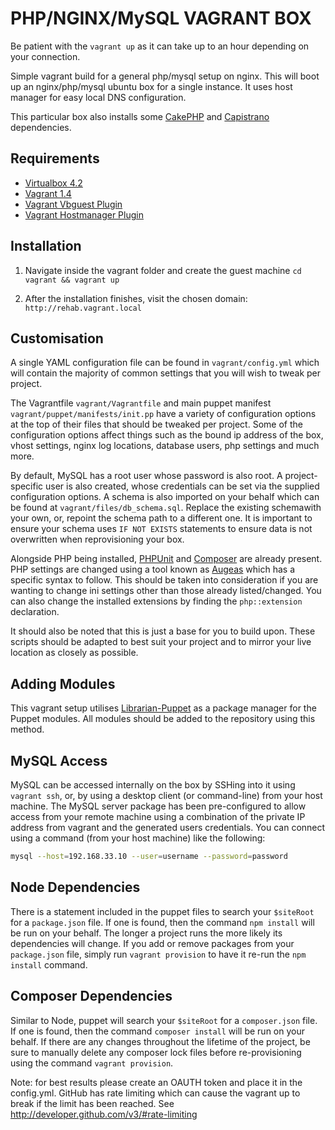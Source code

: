PHP/NGINX/MySQL VAGRANT BOX
===========================

Be patient with the `vagrant up` as it can take up to an hour depending on your connection.

Simple vagrant build for a general php/mysql setup on nginx. This will boot up an nginx/php/mysql ubuntu box for a single instance. It uses host manager for easy local DNS configuration.

This particular box also installs some [CakePHP](https://github.com/cakephp/cakephp) and [Capistrano](https://github.com/capistrano/capistrano) dependencies.

Requirements
------------

- [Virtualbox 4.2](https://www.virtualbox.org)
- [Vagrant 1.4](http://www.vagrantup.com)
- [Vagrant Vbguest Plugin](https://github.com/dotless-de/vagrant-vbguest)
- [Vagrant Hostmanager Plugin](https://github.com/smdahlen/vagrant-hostmanager)

Installation
-------

1. Navigate inside the vagrant folder and create the guest machine
`cd vagrant && vagrant up`

2. After the installation finishes, visit the chosen domain:
`http://rehab.vagrant.local`

Customisation
------------

A single YAML configuration file can be found in `vagrant/config.yml` which will contain the majority of common settings that you will wish to tweak per project.

The Vagrantfile `vagrant/Vagrantfile` and main puppet manifest `vagrant/puppet/manifests/init.pp` have a variety of configuration options at the top of their files that should be tweaked per project. Some of the configuration options affect things such as the bound ip address of the box, vhost settings, nginx log locations, database users, php settings and much more.

By default, MySQL has a root user whose password is also root. A project-specific user is also created, whose credentials can be set via the supplied configuration options. A schema is also imported on your behalf which can be found at `vagrant/files/db_schema.sql`. Replace the existing schemawith your own, or, repoint the schema path to a different one. It is important to ensure your schema uses `IF NOT EXISTS` statements to ensure data is not overwritten when reprovisioning your box.

Alongside PHP being installed, [PHPUnit](http://phpunit.de/) and [Composer](https://getcomposer.org/) are already present. PHP settings are changed using a tool known as [Augeas](http://augeas.net/) which has a specific syntax to follow. This should be taken into consideration if you are wanting to change ini settings other than those already listed/changed. You can also change the installed extensions by finding the `php::extension` declaration.

It should also be noted that this is just a base for you to build upon. These scripts should be adapted to best suit your project and to mirror your live location as closely as possible.


Adding Modules
--------------

This vagrant setup utilises [Librarian-Puppet](https://github.com/rodjek/librarian-puppet) as a package manager for the Puppet modules. All modules should be added to the repository using this method.

MySQL Access
------------

MySQL can be accessed internally on the box by SSHing into it using `vagrant ssh`, or, by using a desktop client (or command-line) from your host machine. The MySQL server package has been pre-configured to allow access from your remote machine using a combination of the private IP address from vagrant and the generated users credentials. You can connect using a command (from your host machine) like the following:

``` bash
mysql --host=192.168.33.10 --user=username --password=password
```

Node Dependencies
------------

There is a statement included in the puppet files to search your `$siteRoot` for a `package.json` file. If one is found, then the command `npm install` will be run on your behalf. The longer a project runs the more likely its dependencies will change. If you add or remove packages from your `package.json` file, simply run `vagrant provision` to have it re-run the `npm install` command.

Composer Dependencies
------------

Similar to Node, puppet will search your `$siteRoot` for a `composer.json` file. If one is found, then the command `composer install` will be run on your behalf. If there are any changes throughout the lifetime of the project, be sure to manually delete any composer lock files before re-provisioning using the command `vagrant provision`.

Note: for best results please create an OAUTH token and place it in the config.yml. GitHub has rate limiting which can cause the vagrant up to break if the limit has been reached. See http://developer.github.com/v3/#rate-limiting


